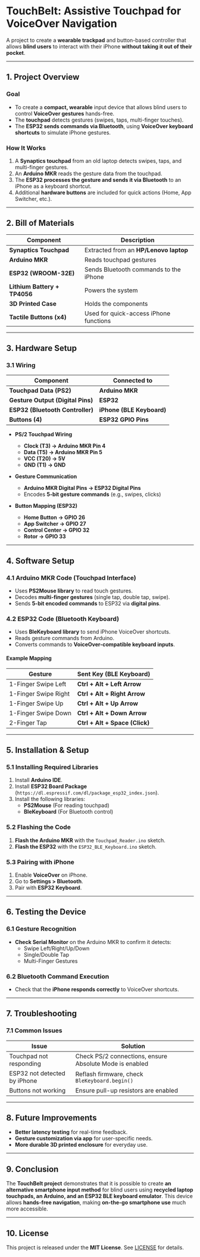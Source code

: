 # TouchBelt: Assistive Touchpad for VoiceOver Navigation

A project to create a **wearable trackpad** and button-based controller that allows **blind users** to interact with their iPhone **without taking it out of their pocket**.

---

## 1. Project Overview

### Goal
- To create a **compact, wearable** input device that allows blind users to control **VoiceOver gestures** hands-free.
- The **touchpad** detects gestures (swipes, taps, multi-finger touches).
- The **ESP32 sends commands via Bluetooth**, using **VoiceOver keyboard shortcuts** to simulate iPhone gestures.

### How It Works
1. A **Synaptics touchpad** from an old laptop detects swipes, taps, and multi-finger gestures.
2. An **Arduino MKR** reads the gesture data from the touchpad.
3. The **ESP32 processes the gesture and sends it via Bluetooth** to an iPhone as a keyboard shortcut.
4. Additional **hardware buttons** are included for quick actions (Home, App Switcher, etc.).

---

## 2. Bill of Materials

| Component               | Description                                      |
|-------------------------|--------------------------------------------------|
| **Synaptics Touchpad**  | Extracted from an **HP/Lenovo laptop**          |
| **Arduino MKR**         | Reads touchpad gestures                         |
| **ESP32 (WROOM-32E)**  | Sends Bluetooth commands to the iPhone          |
| **Lithium Battery + TP4056** | Powers the system                         |
| **3D Printed Case**     | Holds the components                            |
| **Tactile Buttons (x4)** | Used for quick-access iPhone functions         |

---

## 3. Hardware Setup

### 3.1 Wiring

| Component  | Connected to |
|------------|-------------|
| **Touchpad Data (PS2)** | **Arduino MKR** |
| **Gesture Output (Digital Pins)** | **ESP32** |
| **ESP32 (Bluetooth Controller)** | **iPhone (BLE Keyboard)** |
| **Buttons (4)** | **ESP32 GPIO Pins** |

- **PS/2 Touchpad Wiring**
  - **Clock (T3) → Arduino MKR Pin 4**
  - **Data (T5) → Arduino MKR Pin 5**
  - **VCC (T20) → 5V**
  - **GND (T1) → GND**

- **Gesture Communication**
  - **Arduino MKR Digital Pins → ESP32 Digital Pins**
  - Encodes **5-bit gesture commands** (e.g., swipes, clicks)

- **Button Mapping (ESP32)**
  - **Home Button → GPIO 26**
  - **App Switcher → GPIO 27**
  - **Control Center → GPIO 32**
  - **Rotor → GPIO 33**

---

## 4. Software Setup

### 4.1 Arduino MKR Code (Touchpad Interface)
- Uses **PS2Mouse library** to read touch gestures.
- Decodes **multi-finger gestures** (single tap, double tap, swipe).
- Sends **5-bit encoded commands** to ESP32 via **digital pins**.

### 4.2 ESP32 Code (Bluetooth Keyboard)
- Uses **BleKeyboard library** to send iPhone VoiceOver shortcuts.
- Reads gesture commands from Arduino.
- Converts commands to **VoiceOver-compatible keyboard inputs**.

#### Example Mapping

| Gesture  | Sent Key (BLE Keyboard) |
|----------|-------------------------|
| 1-Finger Swipe Left  | **Ctrl + Alt + Left Arrow** |
| 1-Finger Swipe Right | **Ctrl + Alt + Right Arrow** |
| 1-Finger Swipe Up    | **Ctrl + Alt + Up Arrow** |
| 1-Finger Swipe Down  | **Ctrl + Alt + Down Arrow** |
| 2-Finger Tap        | **Ctrl + Alt + Space (Click)** |

---

## 5. Installation & Setup

### 5.1 Installing Required Libraries
1. Install **Arduino IDE**.
2. Install **ESP32 Board Package** (`https://dl.espressif.com/dl/package_esp32_index.json`).
3. Install the following libraries:
   - **PS2Mouse** (For reading touchpad)
   - **BleKeyboard** (For Bluetooth control)

### 5.2 Flashing the Code
1. **Flash the Arduino MKR** with the `Touchpad_Reader.ino` sketch.
2. **Flash the ESP32** with the `ESP32_BLE_Keyboard.ino` sketch.

### 5.3 Pairing with iPhone
1. Enable **VoiceOver** on iPhone.
2. Go to **Settings > Bluetooth**.
3. Pair with **ESP32 Keyboard**.

---

## 6. Testing the Device

### 6.1 Gesture Recognition
- **Check Serial Monitor** on the Arduino MKR to confirm it detects:
  - Swipe Left/Right/Up/Down
  - Single/Double Tap
  - Multi-Finger Gestures

### 6.2 Bluetooth Command Execution
- Check that the **iPhone responds correctly** to VoiceOver shortcuts.

---

## 7. Troubleshooting

### 7.1 Common Issues

| Issue | Solution |
|-------|----------|
| Touchpad not responding | Check PS/2 connections, ensure Absolute Mode is enabled |
| ESP32 not detected by iPhone | Reflash firmware, check `BleKeyboard.begin()` |
| Buttons not working | Ensure pull-up resistors are enabled |

---

## 8. Future Improvements
- **Better latency testing** for real-time feedback.  
- **Gesture customization via app** for user-specific needs.  
- **More durable 3D printed enclosure** for everyday use.  

---

## 9. Conclusion

The **TouchBelt project** demonstrates that it is possible to create **an alternative smartphone input method** for blind users using **recycled laptop touchpads, an Arduino, and an ESP32 BLE keyboard emulator**. This device allows **hands-free navigation**, making **on-the-go smartphone use** much more accessible.

---

## 10. License

This project is released under the **MIT License**. See [LICENSE](LICENSE) for details.

